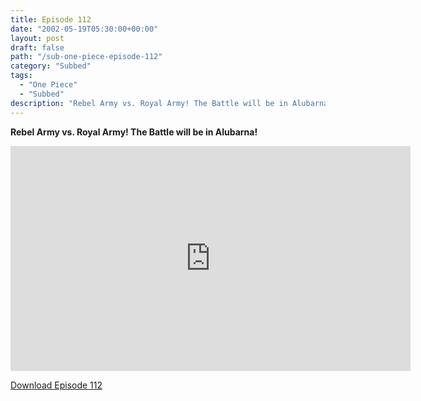 ```yaml
---
title: Episode 112
date: "2002-05-19T05:30:00+00:00"
layout: post
draft: false
path: "/sub-one-piece-episode-112"
category: "Subbed"
tags:
  - "One Piece"
  - "Subbed"
description: "Rebel Army vs. Royal Army! The Battle will be in Alubarna!"
---
```


**Rebel Army vs. Royal Army! The Battle will be in Alubarna!**

<iframe width="640" height="360" src="https://www.rapidvideo.com/e/FXOR43WKSC" frameborder="0" marginwidth=0 marginheight=0 scrolling=no allowfullscreen></iframe>

<a href="http://ouo.io/qs/eCodkFEQ?s=https://rapidvid.to/d/https://www.rapidvideo.com/e/FXOR43WKSC">Download Episode 112</a>
